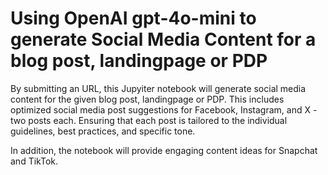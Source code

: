 # Using OpenAI gpt-4o-mini to generate Social Media Content for a blog post, landingpage or PDP
By submitting an URL, this Jupyiter notebook will generate social media content for the given blog post, landingpage or PDP. This includes optimized social media post suggestions for Facebook, Instagram, and X - two posts each. Ensuring that each post is tailored to the individual guidelines, best practices, and specific tone.

In addition, the notebook will provide engaging content ideas for Snapchat and TikTok. 